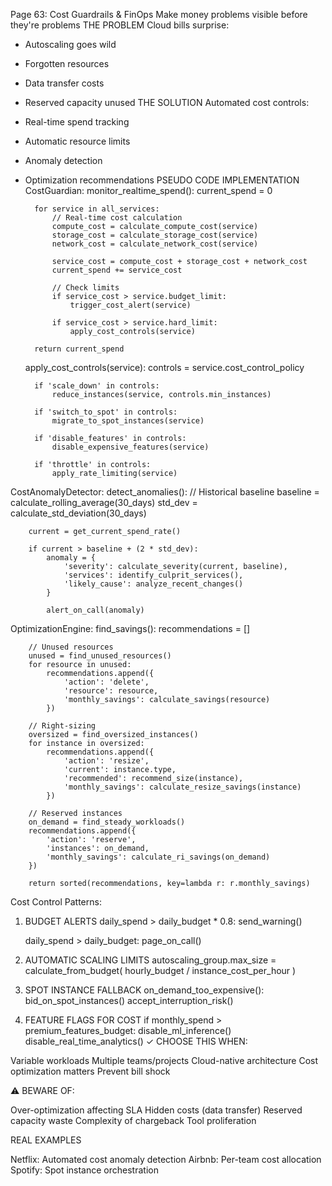 Page 63: Cost Guardrails & FinOps
Make money problems visible before they're problems
THE PROBLEM
Cloud bills surprise:
- Autoscaling goes wild
- Forgotten resources
- Data transfer costs
- Reserved capacity unused
THE SOLUTION
Automated cost controls:
- Real-time spend tracking
- Automatic resource limits
- Anomaly detection
- Optimization recommendations
PSEUDO CODE IMPLEMENTATION
CostGuardian:
    monitor_realtime_spend():
        current_spend = 0
        
        for service in all_services:
            // Real-time cost calculation
            compute_cost = calculate_compute_cost(service)
            storage_cost = calculate_storage_cost(service)
            network_cost = calculate_network_cost(service)
            
            service_cost = compute_cost + storage_cost + network_cost
            current_spend += service_cost
            
            // Check limits
            if service_cost > service.budget_limit:
                trigger_cost_alert(service)
                
            if service_cost > service.hard_limit:
                apply_cost_controls(service)
                
        return current_spend
        
    apply_cost_controls(service):
        controls = service.cost_control_policy
        
        if 'scale_down' in controls:
            reduce_instances(service, controls.min_instances)
            
        if 'switch_to_spot' in controls:
            migrate_to_spot_instances(service)
            
        if 'disable_features' in controls:
            disable_expensive_features(service)
            
        if 'throttle' in controls:
            apply_rate_limiting(service)

CostAnomalyDetector:
    detect_anomalies():
        // Historical baseline
        baseline = calculate_rolling_average(30_days)
        std_dev = calculate_std_deviation(30_days)
        
        current = get_current_spend_rate()
        
        if current > baseline + (2 * std_dev):
            anomaly = {
                'severity': calculate_severity(current, baseline),
                'services': identify_culprit_services(),
                'likely_cause': analyze_recent_changes()
            }
            
            alert_on_call(anomaly)

OptimizationEngine:
    find_savings():
        recommendations = []
        
        // Unused resources
        unused = find_unused_resources()
        for resource in unused:
            recommendations.append({
                'action': 'delete',
                'resource': resource,
                'monthly_savings': calculate_savings(resource)
            })
            
        // Right-sizing
        oversized = find_oversized_instances()
        for instance in oversized:
            recommendations.append({
                'action': 'resize',
                'current': instance.type,
                'recommended': recommend_size(instance),
                'monthly_savings': calculate_resize_savings(instance)
            })
            
        // Reserved instances
        on_demand = find_steady_workloads()
        recommendations.append({
            'action': 'reserve',
            'instances': on_demand,
            'monthly_savings': calculate_ri_savings(on_demand)
        })
        
        return sorted(recommendations, key=lambda r: r.monthly_savings)
Cost Control Patterns:
1. BUDGET ALERTS
   daily_spend > daily_budget * 0.8:
       send_warning()
   
   daily_spend > daily_budget:
       page_on_call()

2. AUTOMATIC SCALING LIMITS
   autoscaling_group.max_size = calculate_from_budget(
       hourly_budget / instance_cost_per_hour
   )

3. SPOT INSTANCE FALLBACK
   on_demand_too_expensive():
       bid_on_spot_instances()
       accept_interruption_risk()

4. FEATURE FLAGS FOR COST
   if monthly_spend > premium_features_budget:
       disable_ml_inference()
       disable_real_time_analytics()
✓ CHOOSE THIS WHEN:

Variable workloads
Multiple teams/projects
Cloud-native architecture
Cost optimization matters
Prevent bill shock

⚠️ BEWARE OF:

Over-optimization affecting SLA
Hidden costs (data transfer)
Reserved capacity waste
Complexity of chargeback
Tool proliferation

REAL EXAMPLES

Netflix: Automated cost anomaly detection
Airbnb: Per-team cost allocation
Spotify: Spot instance orchestration
